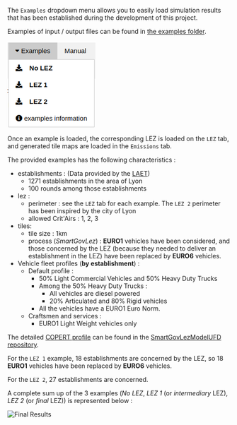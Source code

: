The `Examples` dropdown menu allows you to easily load simulation results that
has been established during the development of this project.

Examples of input / output files can be found in [the examples folder](../public/examples).

![Examples Dropdown](examples-dropdown.png)

Once an example is loaded, the corresponding LEZ is loaded on the `LEZ` tab,
and generated tile maps are loaded in the `Emissions` tab.

The provided examples has the following characteristics :
- establishments : (Data provided by the
	[LAET](http://www.laet.science/?lang=en))
  - 1271 establishments in the area of Lyon
  - 100 rounds among those establishments
- lez :
  - perimeter : see the `LEZ` tab for each example. The `LEZ 2` perimeter has
	  been inspired by the city of Lyon
  - allowed Crit'Airs : 1, 2, 3
- tiles:
  - tile size : 1km
  - process (*SmartGovLez*) : **EURO1** vehicles have been considered, and those concerned by the LEZ (because they needed to deliver an establishment in the LEZ) have been replaced by **EURO6** vehicles.
- Vehicle fleet profiles (**by establishment**) :
  - Default profile :
    - 50% Light Commercial Vehicles and 50% Heavy Duty Trucks
    - Among the 50% Heavy Duty Trucks :
      - All vehicles are diesel powered
      - 20% Articulated and 80% Rigid vehicles
    - All the vehicles have a EURO1 Euro Norm.
  - Craftsmen and services :
    - EURO1 Light Weight vehicles only

The detailed [COPERT profile](https://github.com/smartgov-liris/SmartGovLezModelUFD/blob/master/documentation/inputs/COPERT-Profiles.md)
can be found in the [SmartGovLezModelUFD repository](https://github.com/smartgov-liris/SmartGovLezModelUFD/blob/master/input/establishment/fleetProfiles.json).

For the `LEZ 1` example, 18 establishments are concerned by the LEZ, so 18
**EURO1** vehicles have been replaced by **EURO6** vehicles.

For the `LEZ 2`, 27 establishments are concerned.

A complete sum up of the 3 examples (*No LEZ*, *LEZ 1* (or *intermediary* LEZ),
*LEZ 2* (or *final* LEZ)) is represented below :

![Final Results](final_results.png)
